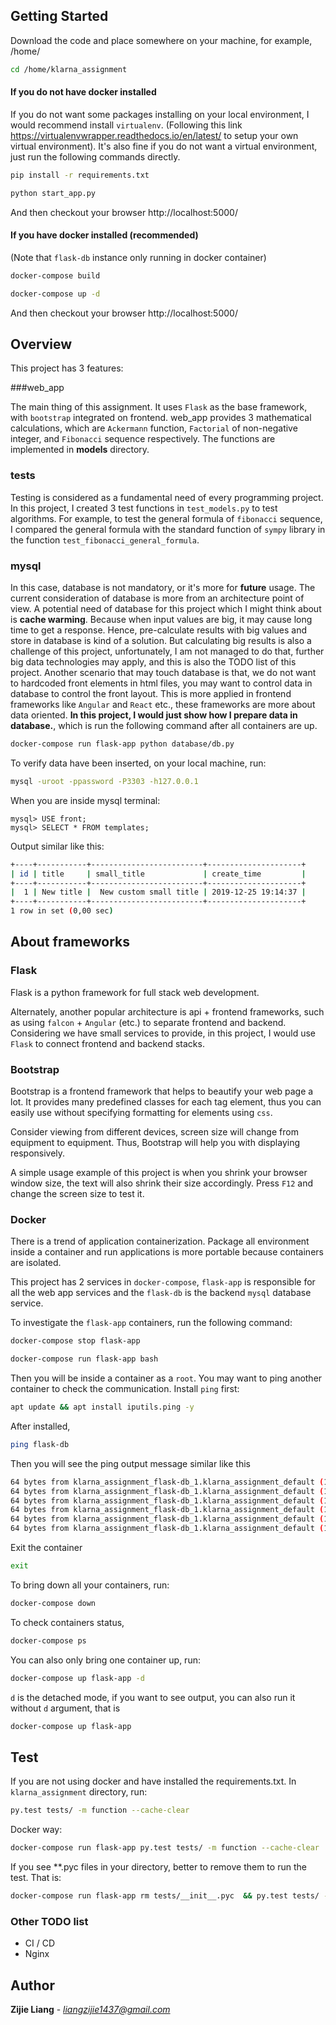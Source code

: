 
## Getting Started
Download the code and place somewhere on your machine, for example, /home/

```bash
cd /home/klarna_assignment
```
#### If you do not have docker installed
If you do not want some packages installing on your local environment, I would recommend install `virtualenv`. (Following this link https://virtualenvwrapper.readthedocs.io/en/latest/ to setup your own virtual environment). It's also fine if you do not want a virtual environment, just run the following commands directly.

```bash
pip install -r requirements.txt
```
```bash
python start_app.py
```
And then checkout your browser http://localhost:5000/

#### If you have docker installed (recommended)
(Note that `flask-db` instance only running in docker container)
```bash
docker-compose build
```
```bash
docker-compose up -d
```
And then checkout your browser http://localhost:5000/

## Overview
This project has 3 features:

###web_app

The main thing of this assignment. It uses `Flask` as the base framework, with `bootstrap` 
 integrated on frontend. web_app provides 3 mathematical calculations, which are `Ackermann` function, `Factorial` of 
 non-negative integer, and `Fibonacci` sequence respectively. The functions are implemented in **models** directory.
 
 ### tests
 Testing is considered as a fundamental need of every programming project. In this project, I created 3 test 
 functions in `test_models.py` to test algorithms. For example, to test the general formula of `fibonacci` sequence, I
 compared the general formula with the standard function of `sympy` library in the function `test_fibonacci_general_formula`.

### mysql 
In this case, database is not mandatory, or it's more for **future** usage. The current consideration of database 
 is more from an architecture point of view. A potential need of database for this project which I might think about is 
 **cache warming**. Because when input values are big, it may cause long time to get a response. Hence, pre-calculate 
 results with big values and store in database is kind of a solution. But calculating big results is also a challenge of 
 this project, unfortunately, I am not managed to do that, further big data technologies may apply, and this is also the
 TODO list of this project. Another scenario that may touch database is that, we do not want to hardcoded front elements
 in html files, you may want to control data in database to control the front layout. This is more applied in frontend frameworks
 like `Angular` and `React` etc., these frameworks are more about data oriented. **In this project, I would just show how I 
 prepare data in database.**, which is run the following command after all containers are up.
 ```bash
docker-compose run flask-app python database/db.py
```
To verify data have been inserted, on your local machine, run:
```bash
mysql -uroot -ppassword -P3303 -h127.0.0.1
```
When you are inside mysql terminal:
```
mysql> USE front;
mysql> SELECT * FROM templates;
```
Output similar like this:
```bash
+----+-----------+-------------------------+---------------------+
| id | title     | small_title             | create_time         |
+----+-----------+-------------------------+---------------------+
|  1 | New title |  New custom small title | 2019-12-25 19:14:37 |
+----+-----------+-------------------------+---------------------+
1 row in set (0,00 sec)
```


## About frameworks

### Flask
Flask is a python framework for full stack web development.

Alternately, another popular architecture is api + frontend frameworks, such as using `falcon` + `Angular` (etc.) to 
separate frontend and backend. Considering we have small services to provide, in this project, I would use `Flask` to 
connect frontend and backend stacks.


### Bootstrap
Bootstrap is a frontend framework that helps to beautify your web page a lot. It provides many predefined classes
for each tag element, thus you can easily use without specifying formatting for elements using `css`.

Consider viewing from different devices, screen size will change from equipment to equipment.
Thus, Bootstrap will help you with displaying responsively. 

A simple usage example of this project is when you shrink your browser window size, the text
will also shrink their size accordingly. Press `F12` and change the screen size to test it.


### Docker
There is a trend of application containerization. Package all environment inside a container and run applications is more
portable because containers are isolated. 

This project has 2 services in `docker-compose`, `flask-app` is responsible for all the web app services 
 and the `flask-db` is the backend `mysql` database service. 
 
 To investigate the `flask-app` containers, run the following command:
 ```bash
docker-compose stop flask-app
```
```bash
docker-compose run flask-app bash
``` 
Then you will be inside a container as a `root`. You may want to ping another container to check the communication. 
Install `ping` first:
```bash
apt update && apt install iputils.ping -y
```
After installed, 
```bash
ping flask-db
```
Then you will see the ping output message similar like this
```bash
64 bytes from klarna_assignment_flask-db_1.klarna_assignment_default (172.20.0.2): icmp_seq=1 ttl=64 time=0.217 ms
64 bytes from klarna_assignment_flask-db_1.klarna_assignment_default (172.20.0.2): icmp_seq=2 ttl=64 time=0.249 ms
64 bytes from klarna_assignment_flask-db_1.klarna_assignment_default (172.20.0.2): icmp_seq=3 ttl=64 time=0.139 ms
64 bytes from klarna_assignment_flask-db_1.klarna_assignment_default (172.20.0.2): icmp_seq=4 ttl=64 time=0.138 ms
64 bytes from klarna_assignment_flask-db_1.klarna_assignment_default (172.20.0.2): icmp_seq=5 ttl=64 time=0.157 ms
64 bytes from klarna_assignment_flask-db_1.klarna_assignment_default (172.20.0.2): icmp_seq=6 ttl=64 time=0.220 ms
```
Exit the container
```bash
exit
```

To bring down all your containers, run:
```bash
docker-compose down
```
To check containers status,
```bash
docker-compose ps
```
You can also only bring one container up, run:
```bash
docker-compose up flask-app -d
```
`d` is the detached mode, if you want to see output, you can also 
run it without `d` argument, that is
```bash
docker-compose up flask-app
```

## Test
If you are not using docker and have installed the requirements.txt.
In `klarna_assignment` directory, run:
```bash
py.test tests/ -m function --cache-clear
```
Docker way:
```bash
docker-compose run flask-app py.test tests/ -m function --cache-clear
```
If you see **.pyc files in your directory, better to remove them to run the test. That is:
```bash
docker-compose run flask-app rm tests/__init__.pyc  && py.test tests/ -m function --cache-clear
```

### Other TODO list
* CI / CD
* Nginx


## Author

**Zijie Liang** - *liangzijie1437@gmail.com*
